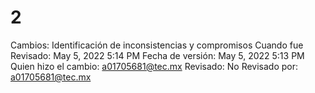 # 2

Cambios: Identificación de inconsistencias y compromisos
Cuando fue Revisado: May 5, 2022 5:14 PM
Fecha de  versión: May 5, 2022 5:13 PM
Quien hizo el cambio: a01705681@tec.mx
Revisado: No
Revisado por: a01705681@tec.mx